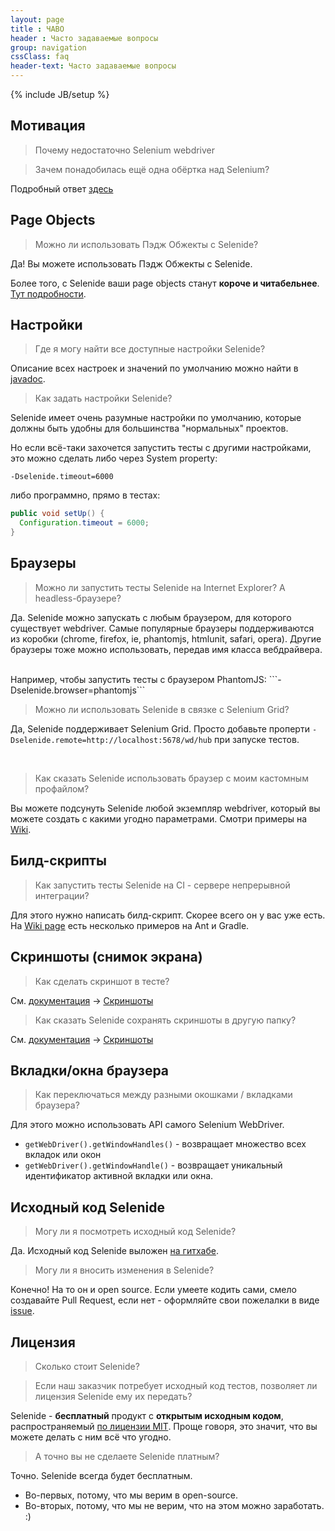 ```yaml
---
layout: page
title : ЧАВО
header : Часто задаваемые вопросы
group: navigation
cssClass: faq
header-text: Часто задаваемые вопросы
---
```

{% include JB/setup %}

## Мотивация

> Почему недостаточно Selenium webdriver

> Зачем понадобилась ещё одна обёртка над Selenium?

Подробный ответ [здесь](/documentation/selenide-vs-selenium.html)


## Page Objects
> Можно ли использовать Пэдж Обжекты с Selenide?
 
Да! Вы можете использовать Пэдж Обжекты с Selenide.

Более того, с Selenide ваши page objects станут **короче и читабельнее**. [Тут подробности](/documentation/page-objects.html).

## Настройки
> Где я могу найти все доступные настройки Selenide?

Описание всех настроек и значений по умолчанию можно найти в [javadoc](https://selenide.org/javadoc/current/com/codeborne/selenide/Configuration.html).
> Как задать настройки Selenide?

Selenide имеет очень разумные настройки по умолчанию, которые должны быть 
удобны для большинства "нормальных" проектов. 

Но если всё-таки захочется запустить тесты с другими настройками, это можно сделать либо через System property:

```
-Dselenide.timeout=6000
```

либо программно, прямо в тестах:

```java
public void setUp() {
  Configuration.timeout = 6000;
}
```

## Браузеры
>Можно ли запустить тесты Selenide на Internet Explorer? А headless-браузере?

Да.
Selenide можно запускать с любым браузером, для которого существует webdriver. Самые популярные браузеры
поддерживаются из коробки (chrome, firefox, ie, phantomjs, htmlunit, safari, opera).
Другие браузеры тоже можно использовать, передав имя класса вебдрайвера.

<br/>
Например, чтобы запустить тесты с браузером PhantomJS:
```-Dselenide.browser=phantomjs```

<br/>

>Можно ли использовать Selenide в связке с Selenium Grid?

Да, Selenide поддерживает Selenium Grid. Просто добавьте проперти `-Dselenide.remote=http://localhost:5678/wd/hub` при запуске тестов.

<br/>

>Как сказать Selenide использовать браузер с моим кастомным профайлом?

Вы можете подсунуть Selenide любой экземпляр webdriver, который вы можете создать с какими угодно параметрами.
Смотри примеры на [Wiki](https://github.com/codeborne/selenide/wiki/How-Selenide-creates-WebDriver).

## Билд-скрипты

>Как запустить тесты Selenide на CI - сервере непрерывной интеграции?

Для этого нужно написать билд-скрипт. Скорее всего он у вас уже есть.
На [Wiki page](https://github.com/codeborne/selenide/wiki/Build-script/) есть несколько примеров на Ant и Gradle.


## Скриншоты (снимок экрана)

> Как сделать скриншот в тесте?

См. [документация](/documentation.html) -> [Скриншоты](/documentation/screenshots.html)

> Как сказать Selenide сохранять скриншоты в другую папку?

См. [документация](/documentation.html) -> [Скриншоты](/documentation/screenshots.html)


## Вкладки/окна браузера

> Как переключаться между разными окошками / вкладками браузера?

Для этого можно использовать API самого Selenium WebDriver.

  * `getWebDriver().getWindowHandles()` - возвращает множество всех вкладок или окон
  * `getWebDriver().getWindowHandle()` - возвращает уникальный идентификатор активной вкладки или окна.

## Исходный код Selenide

> Могу ли я посмотреть исходный код Selenide?

Да. Исходный код Selenide выложен [на гитхабе](https://github.com/codeborne/selenide/).

> Могу ли я вносить изменения в Selenide?

Конечно! На то он и open source. Если умеете кодить сами, смело создавайте Pull Request, если нет - оформляйте свои
пожелалки в виде [issue](https://github.com/codeborne/selenide/issues).

## Лицензия

> Сколько стоит Selenide?

> Если наш заказчик потребует исходный код тестов, позволяет ли лицензия Selenide ему их передать?

Selenide - __бесплатный__ продукт с __открытым исходным кодом__, распространяемый [по лицензии MIT](https://github.com/codeborne/selenide/blob/master/LICENSE).
Проще говоря, это значит, что вы можете делать с ним всё что угодно.

> А точно вы не сделаете Selenide платным?

Точно. Selenide всегда будет бесплатным. 

* Во-первых, потому, что мы верим в open-source. 
* Во-вторых, потому, что мы не верим, что на этом можно заработать. :)
